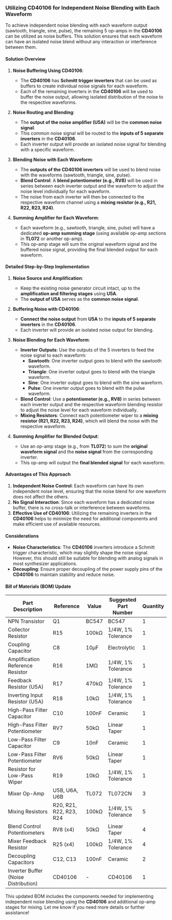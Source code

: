 ### **Utilizing CD40106 for Independent Noise Blending with Each Waveform**

To achieve independent noise blending with each waveform output (sawtooth, triangle, sine, pulse), the remaining 5 op-amps in the **CD40106** can be utilized as noise buffers. This solution ensures that each waveform can have an isolated noise blend without any interaction or interference between them.

#### **Solution Overview**

1. **Noise Buffering Using CD40106**:
   - The **CD40106** has **Schmitt trigger inverters** that can be used as buffers to create individual noise signals for each waveform.
   - Each of the remaining inverters in the **CD40106** will be used to buffer the noise output, allowing isolated distribution of the noise to the respective waveforms.

2. **Noise Routing and Blending**:
   - The **output of the noise amplifier (U5A)** will be the **common noise signal**.
   - This common noise signal will be routed to the **inputs of 5 separate inverters** in the **CD40106**.
   - Each inverter output will provide an isolated noise signal for blending with a specific waveform.

3. **Blending Noise with Each Waveform**:
   - The **outputs of the CD40106 inverters** will be used to blend noise with the waveforms (sawtooth, triangle, sine, pulse).
   - **Blend Control**: A **blend potentiometer (e.g., RV8)** will be used in series between each inverter output and the waveform to adjust the noise level individually for each waveform.
   - The noise from each inverter will then be connected to the respective waveform channel using a **mixing resistor (e.g., R21, R22, R23, R24)**.

4. **Summing Amplifier for Each Waveform**:
   - Each waveform (e.g., sawtooth, triangle, sine, pulse) will have a dedicated **op-amp summing stage** (using available op-amp sections in **TL072** or another op-amp).
   - This op-amp stage will sum the original waveform signal and the buffered noise signal, providing the final blended output for each waveform.

#### **Detailed Step-by-Step Implementation**

1. **Noise Source and Amplification**:
   - Keep the existing noise generator circuit intact, up to the **amplification and filtering stages** using **U5A**.
   - The **output of U5A** serves as the **common noise signal**.

2. **Buffering Noise with CD40106**:
   - **Connect the noise output** from **U5A** to the **inputs of 5 separate inverters** in the **CD40106**.
   - Each inverter will provide an isolated noise output for blending.

3. **Noise Blending for Each Waveform**:
   - **Inverter Outputs**: Use the outputs of the 5 inverters to feed the noise signal to each waveform:
     - **Sawtooth**: One inverter output goes to blend with the sawtooth waveform.
     - **Triangle**: One inverter output goes to blend with the triangle waveform.
     - **Sine**: One inverter output goes to blend with the sine waveform.
     - **Pulse**: One inverter output goes to blend with the pulse waveform.
   - **Blend Control**: Use a **potentiometer (e.g., RV8)** in series between each inverter output and the respective waveform blending resistor to adjust the noise level for each waveform individually.
   - **Mixing Resistors**: Connect each potentiometer wiper to a **mixing resistor (R21, R22, R23, R24)**, which will blend the noise with the respective waveform.

4. **Summing Amplifier for Blended Output**:
   - Use an op-amp stage (e.g., from **TL072**) to sum the **original waveform signal** and the **noise signal** from the corresponding inverter.
   - This op-amp will output the **final blended signal** for each waveform.

#### **Advantages of This Approach**

1. **Independent Noise Control**: Each waveform can have its own independent noise level, ensuring that the noise blend for one waveform does not affect the others.
2. **No Signal Interaction**: Since each waveform has a dedicated noise buffer, there is no cross-talk or interference between waveforms.
3. **Effective Use of CD40106**: Utilizing the remaining inverters in the **CD40106** helps to minimize the need for additional components and make efficient use of available resources.

#### **Considerations**

- **Noise Characteristics**: The **CD40106** inverters introduce a Schmitt trigger characteristic, which may slightly shape the noise signal. However, this should still be suitable for blending with analog signals in most synthesizer applications.
- **Decoupling**: Ensure proper decoupling of the power supply pins of the **CD40106** to maintain stability and reduce noise.

#### **Bill of Materials (BOM) Update**

| Part Description                     | Reference       | Value         | Suggested Part Number | Quantity |
|--------------------------------------|-----------------|---------------|-----------------------|----------|
| NPN Transistor                       | Q1              | BC547         | BC547                 | 1        |
| Collector Resistor                   | R15             | 100kΩ         | 1/4W, 1% Tolerance    | 1        |
| Coupling Capacitor                   | C8              | 10μF          | Electrolytic          | 1        |
| Amplification Reference Resistor     | R16             | 1MΩ           | 1/4W, 1% Tolerance    | 1        |
| Feedback Resistor (U5A)              | R17             | 470kΩ         | 1/4W, 1% Tolerance    | 1        |
| Inverting Input Resistor (U5A)       | R18             | 10kΩ          | 1/4W, 1% Tolerance    | 1        |
| High-Pass Filter Capacitor           | C10             | 100nF         | Ceramic               | 1        |
| High-Pass Filter Potentiometer       | RV7             | 50kΩ          | Linear Taper          | 1        |
| Low-Pass Filter Capacitor            | C9              | 10nF          | Ceramic               | 1        |
| Low-Pass Filter Potentiometer        | RV6             | 50kΩ          | Linear Taper          | 1        |
| Resistor for Low-Pass Wiper          | R19             | 10kΩ          | 1/4W, 1% Tolerance    | 1        |
| Mixer Op-Amp                         | U5B, U6A, U6B   | TL072         | TL072CN               | 3        |
| Mixing Resistors                     | R20, R21, R22, R23, R24 | 100kΩ | 1/4W, 1% Tolerance | 5        |
| Blend Control Potentiometers         | RV8 (x4)        | 50kΩ          | Linear Taper          | 4        |
| Mixer Feedback Resistor              | R25 (x4)        | 100kΩ         | 1/4W, 1% Tolerance    | 4        |
| Decoupling Capacitors                | C12, C13        | 100nF         | Ceramic               | 2        |
| Inverter Buffer (Noise Distribution) | CD40106         | -             | CD40106               | 1        |

This updated BOM includes the components needed for implementing independent noise blending using the **CD40106** and additional op-amp stages for mixing. Let me know if you need more details or further assistance!

